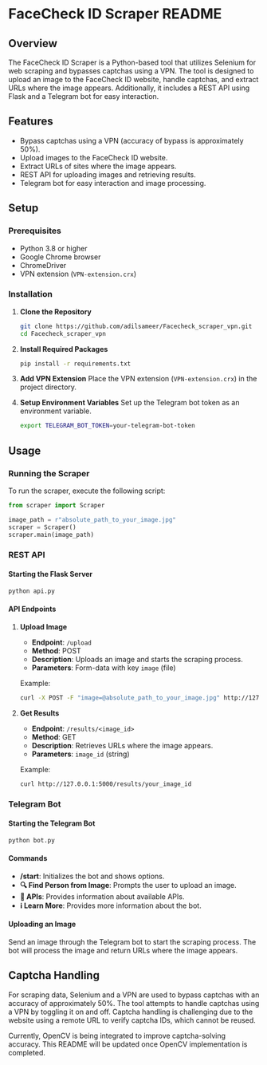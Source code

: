 # FaceCheck ID Scraper README

## Overview

The FaceCheck ID Scraper is a Python-based tool that utilizes Selenium for web scraping and bypasses captchas using a VPN. The tool is designed to upload an image to the FaceCheck ID website, handle captchas, and extract URLs where the image appears. Additionally, it includes a REST API using Flask and a Telegram bot for easy interaction.

## Features

- Bypass captchas using a VPN (accuracy of bypass is approximately 50%).
- Upload images to the FaceCheck ID website.
- Extract URLs of sites where the image appears.
- REST API for uploading images and retrieving results.
- Telegram bot for easy interaction and image processing.

## Setup

### Prerequisites

- Python 3.8 or higher
- Google Chrome browser
- ChromeDriver
- VPN extension (`VPN-extension.crx`)

### Installation

1. **Clone the Repository**
   ```bash
   git clone https://github.com/adilsameer/Facecheck_scraper_vpn.git
   cd Facecheck_scraper_vpn
   ```

2. **Install Required Packages**
   ```bash
   pip install -r requirements.txt
   ```

3. **Add VPN Extension**
   Place the VPN extension (`VPN-extension.crx`) in the project directory.

4. **Setup Environment Variables**
   Set up the Telegram bot token as an environment variable.
   ```bash
   export TELEGRAM_BOT_TOKEN=your-telegram-bot-token
   ```

## Usage

### Running the Scraper

To run the scraper, execute the following script:

```python
from scraper import Scraper

image_path = r"absolute_path_to_your_image.jpg"
scraper = Scraper()
scraper.main(image_path)
```

### REST API

#### Starting the Flask Server

```bash
python api.py
```

#### API Endpoints

1. **Upload Image**
   - **Endpoint**: `/upload`
   - **Method**: POST
   - **Description**: Uploads an image and starts the scraping process.
   - **Parameters**: Form-data with key `image` (file)

   Example:
   ```bash
   curl -X POST -F "image=@absolute_path_to_your_image.jpg" http://127.0.0.1:5000/upload
   ```

2. **Get Results**
   - **Endpoint**: `/results/<image_id>`
   - **Method**: GET
   - **Description**: Retrieves URLs where the image appears.
   - **Parameters**: `image_id` (string)

   Example:
   ```bash
   curl http://127.0.0.1:5000/results/your_image_id
   ```

### Telegram Bot

#### Starting the Telegram Bot

```bash
python bot.py
```

#### Commands

- **/start**: Initializes the bot and shows options.
- **🔍 Find Person from Image**: Prompts the user to upload an image.
- **🔗 APIs**: Provides information about available APIs.
- **ℹ️ Learn More**: Provides more information about the bot.

#### Uploading an Image

Send an image through the Telegram bot to start the scraping process. The bot will process the image and return URLs where the image appears.

## Captcha Handling

For scraping data, Selenium and a VPN are used to bypass captchas with an accuracy of approximately 50%. The tool attempts to handle captchas using a VPN by toggling it on and off. Captcha handling is challenging due to the website using a remote URL to verify captcha IDs, which cannot be reused.

Currently, OpenCV is being integrated to improve captcha-solving accuracy. This README will be updated once OpenCV implementation is completed.
